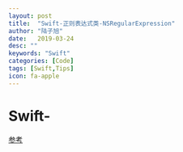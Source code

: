 ```yaml
---
layout: post
title:  "Swift-正则表达式类-NSRegularExpression"
author: "陆子旭"
date:   2019-03-24
desc: ""
keywords: "Swift"
categories: [Code]
tags: [Swift,Tips]
icon: fa-apple
---
```


# Swift-

[参考](https://blog.csdn.net/qq_14920635/article/details/77689830)